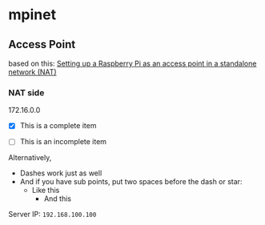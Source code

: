 # mpinet

## Access Point


based on this: [Setting up a Raspberry Pi as an access point in a standalone network (NAT)](https://www.raspberrypi.org/documentation/configuration/wireless/access-point.md)




### NAT side

172.16.0.0

- [x] This is a complete item
- [ ] This is an incomplete item


Alternatively,

- Dashes work just as well
- And if you have sub points, put two spaces before the dash or star:
  - Like this
    - And this


Server IP: `192.168.100.100`
